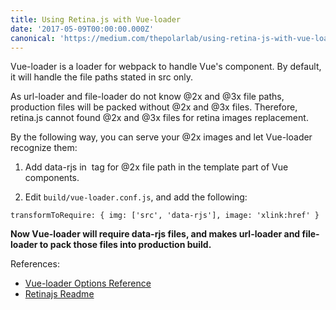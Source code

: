 ```yaml
---
title: Using Retina.js with Vue-loader
date: '2017-05-09T00:00:00.000Z'
canonical: 'https://medium.com/thepolarlab/using-retina-js-with-vue-loader-ce44a965c258'
---
```


Vue-loader is a loader for webpack to handle Vue's component. By default, it will handle the file paths stated in src only.

As url-loader and file-loader do not know @2x and @3x file paths, production files will be packed without @2x and @3x files. Therefore, retina.js cannot found @2x and @3x files for retina images replacement.

By the following way, you can serve your @2x images and let Vue-loader recognize them:

1. Add data-rjs in <img> tag for @2x file path in the template part of Vue components.

2. Edit `build/vue-loader.conf.js`, and add the following:

```
transformToRequire: { img: ['src', 'data-rjs'], image: 'xlink:href' }
```

**Now Vue-loader will require data-rjs files, and makes url-loader and file-loader to pack those files into production build.**

References:
* [Vue-loader Options Reference](https://vue-loader.vuejs.org/en/options.html)
* [Retinajs Readme](https://github.com/jgnewman/retinajs)
